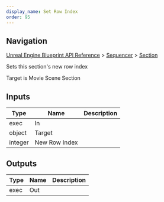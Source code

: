 ```yaml
---
display_name: Set Row Index
order: 95
---
```

## Navigation

[Unreal Engine Blueprint API Reference](https://dev.epicgames.com/documentation/en-us/unreal-engine/BlueprintAPI) > [Sequencer](https://dev.epicgames.com/documentation/en-us/unreal-engine/BlueprintAPI/Sequencer) > [Section](https://dev.epicgames.com/documentation/en-us/unreal-engine/BlueprintAPI/Sequencer/Section)

Sets this section's new row index

Target is Movie Scene Section

## Inputs

| Type | Name | Description |
| --- | --- | --- |
| exec | In |  |
| object | Target |  |
| integer | New Row Index |  |

## Outputs

| Type | Name | Description |
| --- | --- | --- |
| exec | Out |  |
